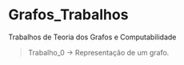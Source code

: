 # Grafos_Trabalhos
Trabalhos de Teoria dos Grafos e Computabilidade

> Trabalho_0 -> Representação de um grafo.
